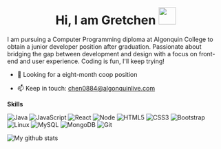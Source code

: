 <h1 align="center"> Hi, I am Gretchen  <img src="https://media.giphy.com/media/hvRJCLFzcasrR4ia7z/giphy.gif" width="40px"></h1>

I am pursuing a Computer Programming diploma at Algonquin College to obtain a junior developer position after graduation. Passionate about bridging the gap between development and design with a focus on front-end and user experience. Coding is fun, I'll keep trying!



- 🔭 Looking for a eight-month coop position

- 📫 Keep in touch: chen0884@algonquinlive.com



<strong>Skills</strong>

![Java](https://img.shields.io/badge/Java-orange?style=for-the-badge&logo=java&logoColor=white)
![JavaScript](https://img.shields.io/badge/JavaScript-yellow?style=for-the-badge&logo=javascript&logoColor=black)
![React](https://img.shields.io/badge/React-blue?style=for-the-badge&logo=react&logoColor=blue)
![Node](https://img.shields.io/badge/Node-green?style=for-the-badge&logo=node&logoColor=green)
![HTML5](https://img.shields.io/badge/HTML5-red?style=for-the-badge&logo=html5&logoColor=white)
![CSS3](https://img.shields.io/badge/CSS3-blue?style=for-the-badge&logo=css3&logoColor=white)
![Bootstrap](https://img.shields.io/badge/bootstrap-7952B3?style=for-the-badge&logo=bootstrap&logoColor=7952B3)
![Linux](https://img.shields.io/badge/Linux-black?style=for-the-badge&logo=linux&logoColor=yellow)
![MySQL](https://img.shields.io/badge/MySQL-6F8FAF?style=for-the-badge&logo=mysql&logoColor=white)
![MongoDB](https://img.shields.io/badge/MongoDB-47A248?style=for-the-badge&logo=mongoDB&logoColor=black)
![Git](https://img.shields.io/badge/Git-red?style=for-the-badge&logo=git&logoColor=white)



![My github stats](https://github-readme-stats.vercel.app/api?username=Gretchenchen&show_icons=true&count_private=true&hide=stars&bg_color=15,4249a6,b3bce6&title_color=fff&text_color=fff&icon_color=fff)





 
